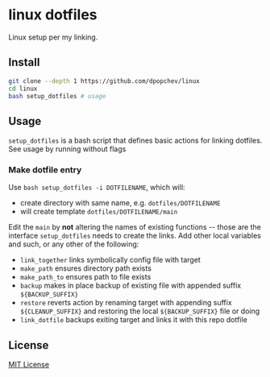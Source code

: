 # linux dotfiles

Linux setup per my linking.

## Install

```bash
git clone --depth 1 https://github.com/dpopchev/linux
cd linux
bash setup_dotfiles # usage
```

## Usage

`setup_dotfiles` is a bash script that defines basic actions for linking
dotfiles. See usage by running without flags

### Make dotfile entry

Use `bash setup_dotfiles -i DOTFILENAME`, which will:

- create directory with same name, e.g. `dotfiles/DOTFILENAME`
- will create template `dotfiles/DOTFILENAME/main`

Edit the `main` by **not** altering the names of existing functions -- those are
the interface `setup_dotfiles` needs to create the links. Add other local
variables and such, or any other of the following:

- `link_together` links symbolically config file with target
- `make_path` ensures directory path exists
- `make_path_to` ensures path to file exists
- `backup` makes in place backup of existing file with appended suffix `${BACKUP_SUFFIX}`
- `restore` reverts action by renaming target with appending suffix
`${CLEANUP_SUFFIX}` and restoring the local `${BACKUP_SUFFIX}` file or doing
- `link_dotfile` backups exiting target and links it with this repo dotfile

## License

[MIT License](https://choosealicense.com/licenses/mit/)
